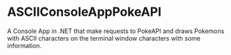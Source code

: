 # ASCIIConsoleAppPokeAPI
A Console App in .NET that make requests to PokeAPI and draws Pokemons with ASCII characters on the terminal window characters with some information.
